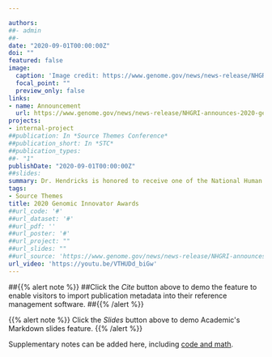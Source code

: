 ```yaml
---

authors:
##- admin
##- 
date: "2020-09-01T00:00:00Z"
doi: ""
featured: false
image:
  caption: 'Image credit: https://www.genome.gov/news/news-release/NHGRI-announces-2020-genomic-innovator-awards'
  focal_point: ""
  preview_only: false
links:
- name: Announcement
  url: https://www.genome.gov/news/news-release/NHGRI-announces-2020-genomic-innovator-awards
projects:
- internal-project
##publication: In *Source Themes Conference*
##publication_short: In *STC*
##publication_types:
##- "1"
publishDate: "2020-09-01T00:00:00Z"
##slides: 
summary: Dr. Hendricks is honored to receive one of the National Human Genome Research Institute's 2020 Genomic Innovator Awards. She is excited to develop methods and software to increase the utility and equity of large genomic resources, especially for understudied and diverse ancestral populations. Congratulations to all awardees!
tags:
- Source Themes
title: 2020 Genomic Innovator Awards
##url_code: '#'
##url_dataset: '#'
##url_pdf: ''
##url_poster: '#'
##url_project: ""
##url_slides: ""
##url_source: 'https://www.genome.gov/news/news-release/NHGRI-announces-2020-genomic-innovator-awards'
url_video: 'https://youtu.be/VTHUDd_biGw'
---
```


##{{% alert note %}}
##Click the *Cite* button above to demo the feature to enable visitors to import publication metadata into their reference management software.
##{{% /alert %}}

{{% alert note %}}
Click the *Slides* button above to demo Academic's Markdown slides feature.
{{% /alert %}}

Supplementary notes can be added here, including [code and math](https://sourcethemes.com/academic/docs/writing-markdown-latex/).

